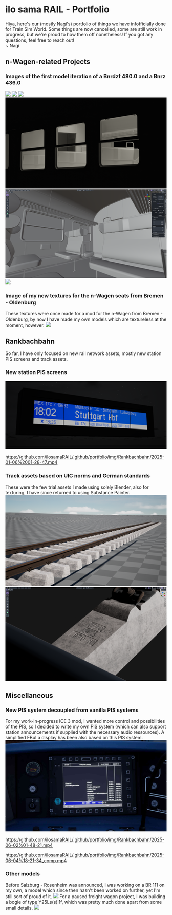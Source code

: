 # ilo sama RAIL - Portfolio
Hiya, here's our (mostly Nagi's) portfolio of things we have infofficially done for Train Sim World. Some things are now cancelled, some are still work in progress, but we're proud to how them off nonetheless! If you got any questions, feel free to reach out!  
~ Nagi
## n-Wagen-related Projects
### Images of the first model iteration of a Bnrdzf 480.0 and a Bnrz 436.0
![](img/n-Wagen/v2_Render_Bnrz_436_0_w_Bnrdzf_480_0_1.png)
![](img/n-Wagen/v2_Render_Whole1.png)
![](img/n-Wagen/v2_Render_Underfloor.png)
![](img/n-Wagen/v2_Render_Window1.png)
![](img/n-Wagen/2025-08-16.png)
![](img/n-Wagen/RenderCC1.png)

### Image of my new textures for the n-Wagen seats from Bremen - Oldenburg
These textures were once made for a mod for the n-Wagen from Bremen - Oldenburg, by now I have made my own models which are textureless at the moment, however.
![](img/n-Wagen/TSW3_Ngph_1671820366_00.png)

## Rankbachbahn
So far, I have only focused on new rail network assets, mostly new station PIS screens and track assets.
### New station PIS screens
![](img/Rankbachbahn/2025-01-08.png)

https://github.com/ilosamaRAIL/.github/portfolio/img/Rankbachbahn/2025-01-06%2001-28-47.mp4

### Track assets based on UIC norms and German standards
These were the few trial assets I made using solely Blender, also for texturing, I have since returned to using Substance Painter.
![](img/Rankbachbahn/2025-01-162.png)
![](img/Rankbachbahn/2025-02-151.png)

## Miscellaneous
### New PIS system decoupled from vanilla PIS systems
For my work-in-progress ICE 3 mod, I wanted more control and possibilities of the PIS, so I decided to write my own PIS system (which can also support station announcements if supplied with the necessary audio ressources). A simplified EBuLa display has been also based on this PIS system.
![](img/Misc/20250726162743_1.jpg)

https://github.com/ilosamaRAIL/.github/portfolio/img/Rankbachbahn/2025-06-02%01-48-21.mp4

https://github.com/ilosamaRAIL/.github/portfolio/img/Rankbachbahn/2025-06-04%18-21-34_comp.mp4

### Other models
Before Salzburg - Rosenheim was announced, I was working on a BR 111 on my own, a model which since then hasn't been worked on further, yet I'm still sort of proud of it.
![](img/Misc/Render7.png)
For a paused freight wagon project, I was building a bogie of type Y25Ls(s)i1f, which was pretty much done apart from some small details.
![](img/Misc/iR_T3000e_Y25Ls(s)i1f_Render1.png)